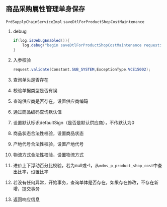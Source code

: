 ## 商品采购属性管理单身保存

`PrdSupplyChainServiceImpl`  `saveDtlForProductShopCostMaintenance`

1. debug

   ```java
   if(log.isDebugEnabled()){
       log.debug("begin saveDtlForProductShopCostMaintenance request: {}",JsonUtil.toJson(request));
   }
   ```

2. 入参校验

   ```java
   request.validate(Constant.SUB_SYSTEM,ExceptionType.VCE15002);
   ```

3. 查询单头是否存在

4. 校验单据类型是否有误

5. 查询供应商是否存在，设置供应商编码

6. 通过商品编码查询默认值

7. 设置默认标识defaultSign（是否是默认供应商），不传默认为0

8. 商品状态合法性校验，设置商品状态

9. 产地代号合法性校验，设置产地代号

10. 物流方式合法性校验，设置物流方式

11. 进价上下浮动百分比校验，若为null或-1，从`mdms_p_product_shop_cost`中查出比率，设置比率

12. 若没有任何异常，开始事务，查询单体是否存在，如果存在修改，不存在新增，提交事务

13. 返回响应信息